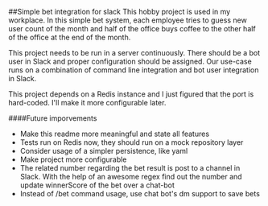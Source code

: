 ##Simple bet integration for slack
This hobby project is used in my workplace. In this simple bet system, each employee tries to guess new user count of the month and half of the office buys coffee to the other half of the office at the end of the month. 

This project needs to be run in a server continuously. There should be a bot user in Slack and proper configuration should be assigned. Our use-case runs on a combination of command line integration and bot user integration in Slack.

This project depends on a Redis instance and I just figured that the port is hard-coded. I'll make it more configurable later.

####Future imporvements
- Make this readme more meaningful and state all features
- Tests run on Redis now, they should run on a mock repository layer
- Consider usage of a simpler persistence, like yaml
- Make project more configurable
- The related number regarding the bet result is post to a channel in Slack. With the help of an awesome regex find out the number and update winnerScore of the bet over a chat-bot
- Instead of /bet command usage, use chat bot's dm support to save bets
